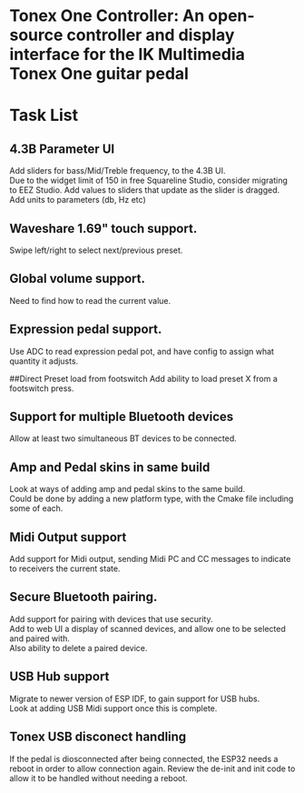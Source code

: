 # Tonex One Controller: An open-source controller and display interface for the IK Multimedia Tonex One guitar pedal
# Task List

## 4.3B Parameter UI
Add sliders for bass/Mid/Treble frequency, to the 4.3B UI.<br>
Due to the widget limit of 150 in free Squareline Studio, consider migrating to EEZ Studio.
Add values to sliders that update as the slider is dragged.
Add units to parameters (db, Hz etc)

## Waveshare 1.69" touch support. 
Swipe left/right to select next/previous preset.

## Global volume support. 
 Need to find how to read the current value. 

## Expression pedal support. 
Use ADC to read expression pedal pot, and have config to assign what quantity it adjusts.

##Direct Preset load from footswitch 
Add ability to load preset X from a footswitch press.<br> 

## Support for multiple Bluetooth devices 
Allow at least two simultaneous BT devices to be connected.

## Amp and Pedal skins in same build
Look at ways of adding amp and pedal skins to the same build.<br>
Could be done by adding a new platform type, with the Cmake file including some of each.

## Midi Output support
Add support for Midi output, sending Midi PC and CC messages to indicate to receivers the current state.

## Secure Bluetooth pairing. 
Add support for pairing with devices that use security.<br>
Add to web UI a display of scanned devices, and allow one to be selected and paired with.<br>
Also ability to delete a paired device.

## USB Hub support
Migrate to newer version of ESP IDF, to gain support for USB hubs.<br>
Look at adding USB Midi support once this is complete.

## Tonex USB disconect handling
If the pedal is diosconnected after being connected, the ESP32 needs a reboot in order to allow connection again.
Review the de-init and init code to allow it to be handled without needing a reboot.
